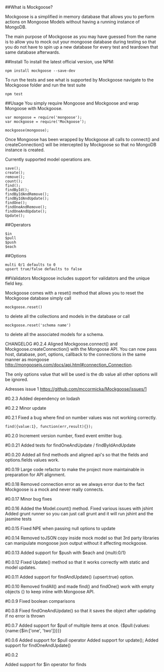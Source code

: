 ##What is Mockgoose?

Mockgoose is a simplified in memory database that allows you to perform actions on Mongoose Models without having a running instance of MongoDB. 

The main purpose of Mockgoose as you may have guessed from the name is to allow you to mock out your mongoose database during testing so that you do not have to spin up a new database for every test and teardown that same database afterwards.

##Install
To install the latest official version, use NPM:

    npm install mockgoose --save-dev

To run the tests and see what is supported by Mockgoose navigate to the Mockgoose folder and run the test suite

    npm test

##Usage
You simply require Mongoose and Mockgoose and wrap Mongoose with Mockgoose.

    var mongoose = require('mongoose');
    var mockgoose = require('Mockgoose');

    mockgoose(mongoose);

Once Mongoose has been wrapped by Mockgoose all calls to connect() and createConnection() will be intercepted by Mockgoose so that no MongoDB instance is created.

Currently supported model operations are.

    save();
    create();
    remove();
    count();
    find();
    findById();
    findByIdAndRemove();
    findByIdAndUpdate();
    findOne();
    findOneAndRemove();
    findOneAndUpdate();
    Update();

##Operators

    $in
    $pull
    $push
    $each

##Options

    multi 0/1 defaults to 0
    upsert true/false defaults to false

##Validators
Mockgoose includes support for validators and the unique field key.

Mockgoose comes with a reset() method that allows you to reset the Mockgoose database
simply call 

    mockgoose.reset() 

to delete all the collections and models in the database
or call 
    
    mockgoose.reset('schema name') 

to delete all the associated models for a schema.


CHANGELOG
#0.2.4
Aligned Mockgoose.connect() and Mockgoose.createConnection() with the Mongoose API.
You can now pass host, database, port, options, callback to the connections in the same manner as
mongoose http://mongoosejs.com/docs/api.html#connection_Connection.

The only options value that will be used is the db value all other options will be ignored.

Adresses issue 1
https://github.com/mccormicka/Mockgoose/issues/1


#0.2.3
Added dependency on lodash

#0.2.2
Minor update

#0.2.1
Fixed a bug where find on number values was not working correctly.

    find({value:1}, function(err,result){});

#0.2.0
Increment version number, fixed event emitter bug.

#0.0.21
Added tests for findOneAndUpdate / findByIdAndUpdate

#0.0.20
Added all find methods and aligned api's so that the fields and options.fields values work.

#0.0.19
Large code refactor to make the project more maintainable in preparation for API alignment.

#0.0.18
Removed connection error as we always error due to the fact Mockgoose is a mock and never really connects.

#0.0.17
Minor bug fixes

#0.0.16
Added the Model.count() method.
Fixed various issues with jshint
Added grunt runner so you can just call grunt and it will run jshint and the jasmine tests

#0.0.15
Fixed NPE when passing null options to update

#0.0.14
Removed toJSON copy inside mock model so that 3rd party libraries can manipulate mongoose json output without it affecting
mockgoose.

#0.0.13
Added support for $push with $each and {multi:0/1}

#0.0.12
Fixed Update() method so that it works correctly with static and model updates.

#0.0.11
Added support for findAndUpdate() {upsert:true} option.

#0.0.10
Removed findAll() and made find() and findOne() work with empty objects {} to keep inline with Mongoose API.

#0.0.9
Fixed boolean comparisons

#0.0.8
Fixed findOneAndUpdate() so that it saves the object after updating if no error is thrown

#0.0.7
Added support for $pull of multiple items at once.
{$pull:{values:{name:{$in:['one', 'two']}}}}

#0.0.6
Added support for $pull operator
Added support for update();
Added support for findOneAndUpdate()

#0.0.2 

Added support for $in operator for finds





